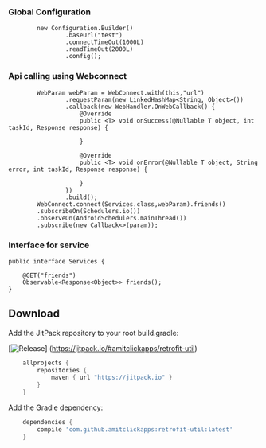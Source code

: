 ### Global Configuration
```
        new Configuration.Builder()
                .baseUrl("test")
                .connectTimeOut(1000L)
                .readTimeOut(2000L)
                .config();
```

### Api calling using Webconnect
```
        WebParam webParam = WebConnect.with(this,"url")
                .requestParam(new LinkedHashMap<String, Object>())
                .callback(new WebHandler.OnWebCallback() {
                    @Override
                    public <T> void onSuccess(@Nullable T object, int taskId, Response response) {

                    }

                    @Override
                    public <T> void onError(@Nullable T object, String error, int taskId, Response response) {

                    }
                })
                .build();
        WebConnect.connect(Services.class,webParam).friends()
        .subscribeOn(Schedulers.io())
        .observeOn(AndroidSchedulers.mainThread())
        .subscribe(new Callback<>(param));
```
### Interface for service
```
public interface Services {

    @GET("friends")
    Observable<Response<Object>> friends();
}
```

Download
--------
Add the JitPack repository to your root build.gradle:

[![Release](https://jitpack.io/v/amitclickapps/retrofit-util.svg?style=flat-square)]
(https://jitpack.io/#amitclickapps/retrofit-util)


```groovy
	allprojects {
		repositories {
			maven { url "https://jitpack.io" }
		}
	}
```
Add the Gradle dependency:
```groovy
	dependencies {
		compile 'com.github.amitclickapps:retrofit-util:latest'
	}
```